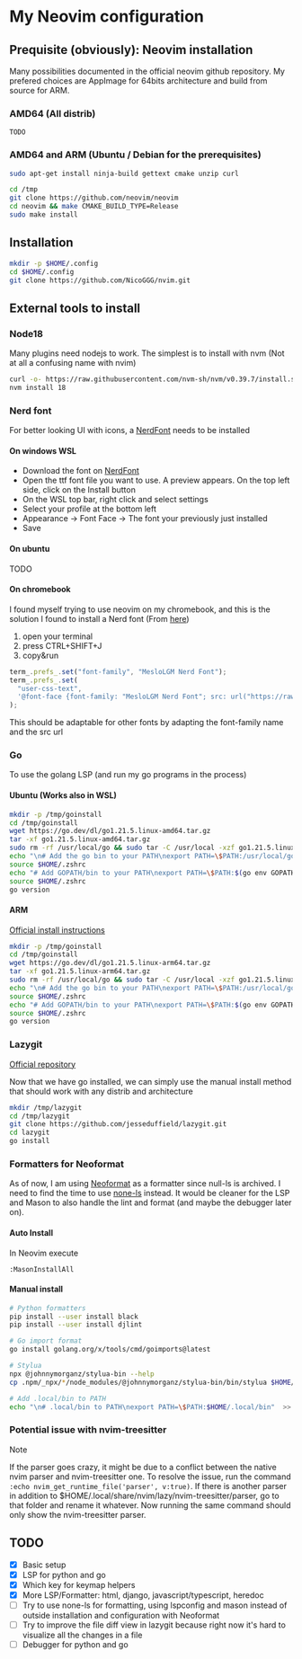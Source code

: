 # My Neovim configuration

## Prequisite (obviously): Neovim installation

Many possibilities documented in the official neovim github repository.
My prefered choices are AppImage for 64bits architecture and build from source for ARM.

### AMD64 (All distrib)

```
TODO
```

### AMD64 and ARM (Ubuntu / Debian for the prerequisites)

```bash
sudo apt-get install ninja-build gettext cmake unzip curl
```

```bash
cd /tmp
git clone https://github.com/neovim/neovim
cd neovim && make CMAKE_BUILD_TYPE=Release
sudo make install
```

## Installation

```bash
mkdir -p $HOME/.config
cd $HOME/.config
git clone https://github.com/NicoGGG/nvim.git
```

## External tools to install

### Node18

Many plugins need nodejs to work. The simplest is to install with nvm (Not at all a confusing name with nvim)

```bash
curl -o- https://raw.githubusercontent.com/nvm-sh/nvm/v0.39.7/install.sh | bash
nvm install 18
```

### Nerd font

For better looking UI with icons, a [NerdFont](https://www.nerdfonts.com/) needs to be installed

#### On windows WSL

- Download the font on [NerdFont](https://www.nerdfonts.com/font-downloads)
- Open the ttf font file you want to use. A preview appears. On the top left side, click on the Install button
- On the WSL top bar, right click and select settings
- Select your profile at the bottom left
- Appearance -> Font Face -> The font your previously just installed
- Save

#### On ubuntu

TODO

#### On chromebook

I found myself trying to use neovim on my chromebook, and this is the solution I found to install a Nerd font
(From [here](https://github.com/ye-rm/Use-Meslo-Nerd-Font-on-chromebook))

1. open your terminal
2. press CTRL+SHIFT+J
3. copy&run

```javascript
term_.prefs_.set("font-family", "MesloLGM Nerd Font");
term_.prefs_.set(
  "user-css-text",
  '@font-face {font-family: "MesloLGM Nerd Font"; src: url("https://raw.githubusercontent.com/ye-rm/MesloNerdFont-in-chrome-OS/main/MesloLGMNerdFont-Regular.ttf"); font-weight: normal; font-style: normal;}',
);
```

This should be adaptable for other fonts by adapting the font-family name and the src url

### Go

To use the golang LSP (and run my go programs in the process)

#### Ubuntu (Works also in WSL)

```bash
mkdir -p /tmp/goinstall
cd /tmp/goinstall
wget https://go.dev/dl/go1.21.5.linux-amd64.tar.gz
tar -xf go1.21.5.linux-amd64.tar.gz
sudo rm -rf /usr/local/go && sudo tar -C /usr/local -xzf go1.21.5.linux-amd64.tar.gz
echo "\n# Add the go bin to your PATH\nexport PATH=\$PATH:/usr/local/go/bin" >> $HOME/.zshrc
source $HOME/.zshrc
echo "# Add GOPATH/bin to your PATH\nexport PATH=\$PATH:$(go env GOPATH)/bin" >> $HOME/.zshrc
source $HOME/.zshrc
go version

```

#### ARM

[Official install instructions](https://go.dev/doc/install)

```bash
mkdir -p /tmp/goinstall
cd /tmp/goinstall
wget https://go.dev/dl/go1.21.5.linux-arm64.tar.gz
tar -xf go1.21.5.linux-arm64.tar.gz
sudo rm -rf /usr/local/go && sudo tar -C /usr/local -xzf go1.21.5.linux-arm64.tar.gz
echo "\n# Add the go bin to your PATH\nexport PATH=\$PATH:/usr/local/go/bin" >> $HOME/.zshrc
source $HOME/.zshrc
echo "# Add GOPATH/bin to your PATH\nexport PATH=\$PATH:$(go env GOPATH)/bin" >> $HOME/.zshrc
source $HOME/.zshrc
go version
```

### Lazygit

[Official repository](https://github.com/jesseduffield/lazygit?tab=readme-ov-file#manual)

Now that we have go installed, we can simply use the manual install method that should work with any distrib and architecture

```bash
mkdir /tmp/lazygit
cd /tmp/lazygit
git clone https://github.com/jesseduffield/lazygit.git
cd lazygit
go install
```

### Formatters for Neoformat

As of now, I am using [Neoformat](https://github.com/sbdchd/neoformat) as a formatter since null-ls is archived.
I need to find the time to use [none-ls](https://github.com/nvimtools/none-ls.nvim) instead.
It would be cleaner for the LSP and Mason to also handle the lint and format (and maybe the debugger later on).

#### Auto Install

In Neovim execute

```vim
:MasonInstallAll
```

#### Manual install

```bash
# Python formatters
pip install --user install black
pip install --user install djlint

# Go import format
go install golang.org/x/tools/cmd/goimports@latest

# Stylua
npx @johnnymorganz/stylua-bin --help
cp .npm/_npx/*/node_modules/@johnnymorganz/stylua-bin/bin/stylua $HOME/.local/bin

# Add .local/bin to PATH
echo "\n# .local/bin to PATH\nexport PATH=\$PATH:$HOME/.local/bin"  >> $HOME/.zshrc
```

### Potential issue with nvim-treesitter

> [!NOTE]
> If the parser goes crazy, it might be due to a conflict between the native nvim parser and nvim-treesitter one.
> To resolve the issue, run the command `:echo nvim_get_runtime_file('parser', v:true)`. If there is another parser
> in addition to $HOME/.local/share/nvim/lazy/nvim-treesitter/parser, go to that folder and rename it whatever.
> Now running the same command should only show the nvim-treesitter parser.

## TODO

- [x] Basic setup
- [x] LSP for python and go
- [x] Which key for keymap helpers
- [x] More LSP/Formatter: html, django, javascript/typescript, heredoc
- [ ] Try to use none-ls for formatting, using lspconfig and mason instead of outside installation and configuration with Neoformat
- [ ] Try to improve the file diff view in lazygit because right now it's hard to visualize all the changes in a file
- [ ] Debugger for python and go
